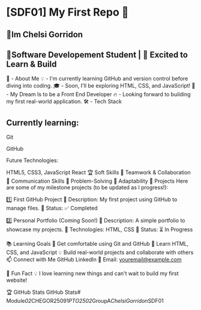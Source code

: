 # [SDF01] My First Repo 🚀


## 👋Im Chelsi Gorridon
## 🌱Software Developement Student | 🚀 Excited to Learn & Build

🎯 - About Me
💡 - I'm currently learning GitHub and version control before diving into coding.
🎓 - Soon, I'll be exploring HTML, CSS, and JavaScript!
🤖 - My Dream Is to be a Front End Developer
🔥 - Looking forward to building my first real-world application.
🛠️ - Tech Stack


## Currently learning:

Git

GitHub

Future Technologies:

HTML5, CSS3, JavaScript
React
🏆 Soft Skills
🤝 Teamwork & Collaboration
📢 Communication Skills
🎯 Problem-Solving
🚀 Adaptability
📌 Projects
Here are some of my milestone projects (to be updated as I progress!):

1️⃣ First GitHub Project
🔹 Description: My first project using GitHub to manage files.
🔹 Status: ✅ Completed

2️⃣ Personal Portfolio (Coming Soon!)
🔹 Description: A simple portfolio to showcase my projects.
🔹 Technologies: HTML, CSS 🔹 Status: ⏳ In Progress

📚 Learning Goals
🚀 Get comfortable using Git and GitHub
🎨 Learn HTML, CSS, and JavaScript
💡 Build real-world projects and collaborate with others
📫 Connect with Me
GitHub
LinkedIn
📧 Email: youremail@example.com

🚀 Fun Fact
💡 I love learning new things and can't wait to build my first website!

🏆 GitHub Stats
GitHub Stats#   M o d u l e _ 0 2 _ C H E G O R 2 5 0 9 1 _ P T O 2 5 0 2 _ G r o u p A _ C h e l s i G o r r i d o n _ S D F 0 1 
 
 
